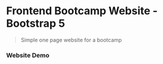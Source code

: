 # Frontend Bootcamp Website - Bootstrap 5

> Simple one page website for a  bootcamp

### Website Demo
